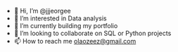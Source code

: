 - 👋 Hi, I’m @jjjeorgee
- 👀 I’m interested in Data analysis 
- 🌱 I’m currently building my portfolio 
- 💞️ I’m looking to collaborate on SQL or Python projects 
- 📫 How to reach me olaozeez@gmail.com

<!---
jjjeorgee/jjjeorgee is a ✨ special ✨ repository because its `README.md` (this file) appears on your GitHub profile.
You can click the Preview link to take a look at your changes.
--->
